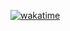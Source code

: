 [![wakatime](https://wakatime.com/badge/github/ahrazarfi/PPDEV.svg)](https://wakatime.com/badge/github/ahrazarfi/PPDEV)
